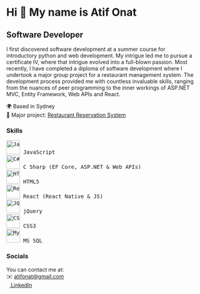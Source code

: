 Hi 👋 My name is Atif Onat
==========================

Software Developer
------------------

I first discovered software development at a summer course for introductory python and web development. My intrigue led me to pursue a certificate IV, where that intrigue evolved into a full-blown passion. Most recently, I have completed a diploma of software development where I undertook a major group project for a restaurant management system. The development process provided me with countless invaluable skills, ranging from the nuances of peer programming to the inner workings of ASP.NET MVC, Entity Framework, Web APIs and React.

🌍  Based in Sydney</br>
🚀  Major project: [Restaurant Reservation System](http://github.com/Mason-D/RRS.git)</br>

### Skills
<pre>
<a href="https://developer.mozilla.org/en-US/docs/Web/JavaScript" target="_blank" rel="noreferrer"><img src="https://raw.githubusercontent.com/danielcranney/readme-generator/main/public/icons/skills/javascript-colored.svg" width="36" height="36" alt="JavaScript" /></a>&nbsp;JavaScript
<a href="https://docs.microsoft.com/en-us/dotnet/csharp/" target="_blank" rel="noreferrer"><img src="https://raw.githubusercontent.com/danielcranney/readme-generator/main/public/icons/skills/csharp-colored.svg" width="36" height="36" alt="C#" /></a>&nbsp;C Sharp (EF Core, ASP.NET & Web APIs)
<a href="https://developer.mozilla.org/en-US/docs/Glossary/HTML5" target="_blank" rel="noreferrer"><img src="https://raw.githubusercontent.com/danielcranney/readme-generator/main/public/icons/skills/html5-colored.svg" width="36" height="36" alt="HTML5" /></a>&nbsp;HTML5
<a href="https://reactjs.org/" target="_blank" rel="noreferrer"><img src="https://raw.githubusercontent.com/danielcranney/readme-generator/main/public/icons/skills/react-colored.svg" width="36" height="36" alt="React" /></a>&nbsp;React (React Native & JS)
<a href="https://jquery.com/" target="_blank" rel="noreferrer"><img src="https://raw.githubusercontent.com/danielcranney/readme-generator/main/public/icons/skills/jquery-colored.svg" width="36" height="36" alt="JQuery" /></a>&nbsp;jQuery
<a href="https://www.w3.org/TR/CSS/#css" target="_blank" rel="noreferrer"><img src="https://raw.githubusercontent.com/danielcranney/readme-generator/main/public/icons/skills/css3-colored.svg" width="36" height="36" alt="CSS3" /></a>&nbsp;CSS3
<a href="https://www.mysql.com/" target="_blank" rel="noreferrer"><img src="https://raw.githubusercontent.com/danielcranney/readme-generator/main/public/icons/skills/mysql-colored.svg" width="36" height="36" alt="MySQL" /></a>&nbsp;MS SQL
</pre>
### Socials
You can contact me at:</br>
✉️ [atifonat@gmail.com](mailto:atifonat@gmail.com)</br>
<a href="https://www.linkedin.com/in/atif-onat" target="_blank" rel="noreferrer"><img src="https://raw.githubusercontent.com/danielcranney/readme-generator/main/public/icons/socials/linkedin.svg" width="8" height="8" />
[LinkedIn](https://www.linkedin.com/in/atif-onat/)

